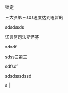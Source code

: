 锁定








三大赛第三sds速度达到短暂的




sdsdssds

诺言阿司法斯蒂芬




sdsdf




sdss三第三


sdfsdf













sdsdsssdssd


s |